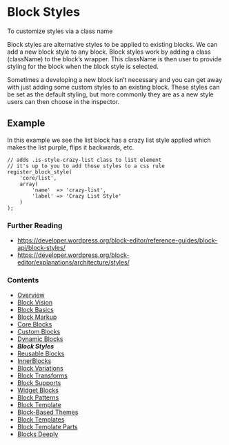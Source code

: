 # Block Styles

To customize styles via a class name

Block styles are alternative styles to be applied to existing blocks. We can add a new block style to any block. Block styles work by adding a class (className) to the block’s wrapper. This className is then user to provide styling for the block when the block style is selected.

Sometimes a developing a new block isn’t necessary and you can get away with just adding some custom styles to an existing block. These styles can be set as the default styling, but more commonly they are as a new style users can then choose in the inspector. 

## Example
In this example we see the list block has a crazy list style applied which makes the list purple, flips it backwards, etc.

```
// adds .is-style-crazy-list class to list element
// it's up to you to add those styles to a css rule
register_block_style(
    'core/list',
    array(
        'name'  => 'crazy-list',
        'label' => 'Crazy List Style'
    )
);
```




### Further Reading
- https://developer.wordpress.org/block-editor/reference-guides/block-api/block-styles/ 
- https://developer.wordpress.org/block-editor/explanations/architecture/styles/
### Contents
- [Overview](01-overview.md)
- [Block Vision](02-block-vision.md)
- [Block Basics](03-block-basics.md)
- [Block Markup](04-block-markup.md)
- [Core Blocks](05-core-blocks.md)
- [Custom Blocks](06-custom-blocks.md)
- [Dynamic Blocks](07-dynamic-blocks.md)
- ***Block Styles***
- [Reusable Blocks](09-reusable-blocks.md)
- [InnerBlocks](10-innerblocks.md)
- [Block Variations](11-block-variations.md)
- [Block Transforms](12-block-transforms.md)
- [Block Supports](13-block-supports.md)
- [Widget Blocks](14-widget-blocks.md)
- [Block Patterns](15-block-paterns.md)
- [Block Template](16-block-template.md)
- [Block-Based Themes](17-block-based-themes.md)
- [Block Templates](18-block-templates.md)
- [Block Template Parts](19-block-template-parts.md)
- [Blocks Deeply](20-blocks-deeply.md)